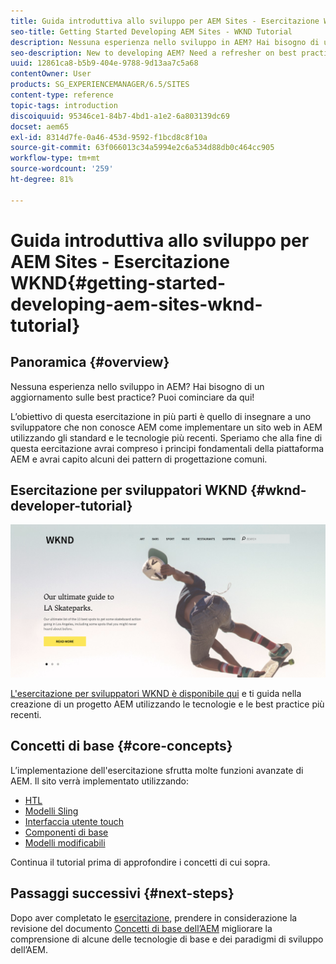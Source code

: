 ```yaml
---
title: Guida introduttiva allo sviluppo per AEM Sites - Esercitazione WKND
seo-title: Getting Started Developing AEM Sites - WKND Tutorial
description: Nessuna esperienza nello sviluppo in AEM? Hai bisogno di un aggiornamento sulle best practice? Puoi cominciare da qui! L’obiettivo di questa esercitazione in più parti è quello di insegnare a uno sviluppatore che non conosce AEM come implementare un sito web in AEM utilizzando gli standard e le tecnologie più recenti.
seo-description: New to developing AEM? Need a refresher on best practices? This is the place to start! The goal for this multi-part tutorial is to teach a developer who is new to AEM how to implement a website in AEM using the latest standards and technologies.
uuid: 12861ca8-b5b9-404e-9788-9d13aa7c5a68
contentOwner: User
products: SG_EXPERIENCEMANAGER/6.5/SITES
content-type: reference
topic-tags: introduction
discoiquuid: 95346ce1-84b7-4bd1-a1e2-6a803139dc69
docset: aem65
exl-id: 8314d7fe-0a46-453d-9592-f1bcd8c8f10a
source-git-commit: 63f066013c34a5994e2c6a534d88db0c464cc905
workflow-type: tm+mt
source-wordcount: '259'
ht-degree: 81%

---
```


# Guida introduttiva allo sviluppo per AEM Sites - Esercitazione WKND{#getting-started-developing-aem-sites-wknd-tutorial}

## Panoramica {#overview}

Nessuna esperienza nello sviluppo in AEM? Hai bisogno di un aggiornamento sulle best practice? Puoi cominciare da qui!

L’obiettivo di questa esercitazione in più parti è quello di insegnare a uno sviluppatore che non conosce AEM come implementare un sito web in AEM utilizzando gli standard e le tecnologie più recenti. Speriamo che alla fine di questa eercitazione avrai compreso i principi fondamentali della piattaforma AEM e avrai capito alcuni dei pattern di progettazione comuni.

## Esercitazione per sviluppatori WKND {#wknd-developer-tutorial}

![WKND](assets/screen_shot_2018-11-23at152453.png)

[L&#39;esercitazione per sviluppatori WKND è disponibile qui](https://experienceleague.adobe.com/docs/experience-manager-learn/getting-started-wknd-tutorial-develop/overview.html?lang=it) e ti guida nella creazione di un progetto AEM utilizzando le tecnologie e le best practice più recenti.

## Concetti di base {#core-concepts}

L’implementazione dell&#39;esercitazione sfrutta molte funzioni avanzate di AEM. Il sito verrà implementato utilizzando:

* [HTL](https://experienceleague.adobe.com/docs/experience-manager-htl/using/overview.html?lang=it)
* [Modelli Sling](https://sling.apache.org/documentation/bundles/models.html)
* [Interfaccia utente touch](/help/sites-developing/touch-ui-concepts.md)
* [Componenti di base](https://experienceleague.adobe.com/docs/experience-manager-core-components/using/introduction.html?lang=it)
* [Modelli modificabili](/help/sites-developing/page-templates-editable.md)

Continua il tutorial prima di approfondire i concetti di cui sopra.

## Passaggi successivi {#next-steps}

Dopo aver completato le [esercitazione](https://helpx.adobe.com/experience-manager/kt/sites/using/getting-started-wknd-tutorial-develop.html), prendere in considerazione la revisione del documento [Concetti di base dell’AEM](/help/sites-developing/the-basics.md) migliorare la comprensione di alcune delle tecnologie di base e dei paradigmi di sviluppo dell’AEM.

